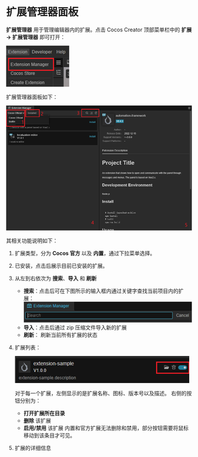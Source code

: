 # 扩展管理器面板

**扩展管理器** 用于管理编辑器内的扩展。点击 Cocos Creator 顶部菜单栏中的 **扩展 -> 扩展管理器** 即可打开：

![extension-manager-menu](./image/extension-manager-menu.png)

扩展管理器面板如下：

![extension-manager](./image/extension-manager.png)

其相关功能说明如下：

1. 扩展类型，分为 **Cocos 官方** 以及 **内置**，通过下拉菜单选择。
2. 已安装，点击后展示目前已安装的扩展。
3. 从左到右依次为 **搜索**、**导入** 和 **刷新**
    - **搜索**：点击后可在下图所示的输入框内通过关键字查找当前项目内的扩展：
        ![search](./image/search.png)
    - **导入**：点击后通过 zip 压缩文件导入新的扩展
    - **刷新**： 刷新当前所有扩展的状态
4. 扩展列表：

    ![detail](./image/ext-detail.png)

    对于每一个扩展，左侧显示的是扩展名称、图标、版本号以及描述。
    右侧的按钮分别为：
      - **打开扩展所在目录**
      - **删除** 该扩展
      - **启用/禁用** 该扩展
    内置和官方扩展无法删除和禁用，部分按钮需要将鼠标移动到该条目才可见。
5. 扩展的详细信息
